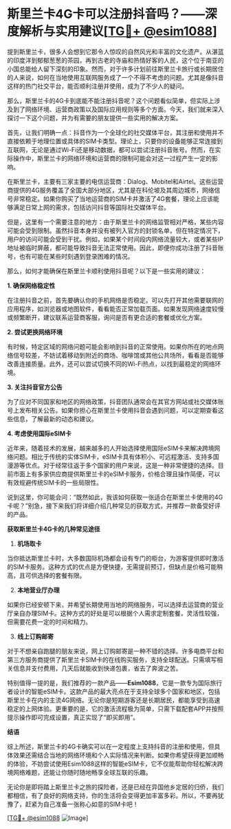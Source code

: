 # 斯里兰卡4G卡可以注册抖音吗？——深度解析与实用建议[[TG💪+ @esim1088](https://t.me/s/esim1088)]

提到斯里兰卡，很多人会想到它那令人惊叹的自然风光和丰富的文化遗产。从湛蓝的印度洋到郁郁葱葱的茶园，再到古老的寺庙和热情好客的人民，这个位于南亚的小国总能给人留下深刻的印象。然而，对于许多计划前往斯里兰卡旅行或长期居住的人来说，如何在当地使用互联网服务成了一个不得不考虑的问题。尤其是像抖音这样的热门社交平台，能否顺利注册并使用，成为了不少人的疑问。

那么，斯里兰卡的4G卡到底能不能注册抖音呢？这个问题看似简单，但实际上涉及到了网络环境、运营商政策以及国际应用规则等多个方面。今天，我们就来深入探讨一下这个问题，并为有需要的朋友提供一些实用的解决方案。

首先，让我们明确一点：抖音作为一个全球化的社交媒体平台，其注册和使用并不直接依赖于地理位置或具体的SIM卡类型。理论上，只要你的设备能够正常连接到互联网，无论是通过Wi-Fi还是移动数据，都可以尝试注册抖音账号。然而，在实际操作中，斯里兰卡的网络环境和运营商的限制可能会对这一过程产生一定的影响。

在斯里兰卡，主要有三家主要的电信运营商：Dialog、Mobitel和Airtel。这些运营商提供的4G服务覆盖了全国大部分地区，尤其是在科伦坡及其周边城市，网络信号非常稳定。如果你购买了当地运营商的SIM卡并激活了4G套餐，理论上应该能够满足日常上网的需求，包括访问抖音等国际社交媒体平台。

但是，这里有一个需要注意的地方：由于斯里兰卡的网络监管相对严格，某些内容可能会受到限制。虽然抖音本身并没有被列入官方的封锁名单，但在特定情况下，用户的访问可能会受到干扰。例如，如果某个时间段内网络流量较大，或者某些IP地址被临时屏蔽，都可能导致抖音无法正常使用。因此，即便你成功注册了抖音账号，也有可能在某些时刻遇到登录困难的情况。

那么，如何才能确保在斯里兰卡顺利使用抖音呢？以下是一些实用的建议：

**1. 确保网络稳定性**

在注册抖音之前，首先要确认你的手机网络是否稳定。可以先打开其他需要联网的应用程序，如浏览器或地图软件，看看能否正常加载页面。如果发现网络速度较慢或频繁断开，建议联系运营商客服，询问是否有更合适的套餐或优化方案。

**2. 尝试更换网络环境**

有时候，特定区域的网络问题可能会影响到抖音的正常使用。如果你所在的地点网络信号较差，不妨试着移动到附近的商场、咖啡馆或其他公共场所，看看是否能够改善连接质量。此外，还可以尝试切换不同的Wi-Fi热点，以找到最稳定的网络环境。

**3. 关注抖音官方公告**

为了应对不同国家和地区的网络政策，抖音团队通常会在其官方网站或社交媒体账号上发布相关公告。如果你担心在斯里兰卡使用抖音会遇到问题，可以定期查看这些信息，了解最新的动态和建议。

**4. 考虑使用国际eSIM卡**

近年来，随着技术的发展，越来越多的人开始选择使用国际eSIM卡来解决跨境网络问题。相比于传统的实体SIM卡，eSIM卡具有体积小、可远程激活、支持多国漫游等优点。对于经常往返于多个国家的用户来说，这是一种非常便捷的选择。目前市面上有多家供应商提供斯里兰卡的eSIM卡服务，价格合理且操作简便，可以有效规避传统SIM卡的一些局限性。

说到这里，你可能会问：“既然如此，我该如何获取一张适合在斯里兰卡使用的4G卡呢？”别急，接下来我们将详细介绍几种常见的获取方式，并推荐一款备受好评的产品。

**获取斯里兰卡4G卡的几种常见途径**

1. **机场取卡**

当你抵达斯里兰卡时，大多数国际机场都会设有专门的柜台，为游客提供即时激活的SIM卡服务。这种方式的优点是方便快捷，无需提前预订，但缺点是价格可能稍高，且可供选择的套餐有限。

2. **本地营业厅办理**

如果你已经安顿下来，并希望长期使用当地的网络服务，可以选择去运营商的营业厅亲自办理SIM卡。这种方式的好处是可以根据个人需求定制套餐，灵活性较强，但需要花费一定的时间和精力。

3. **线上订购邮寄**

对于不想亲自跑腿的朋友来说，网上订购邮寄是一种不错的选择。许多电商平台和第三方服务商提供了斯里兰卡SIM卡的在线购买服务，支持全球配送。只需填写相关信息并支付费用，几天后就能收到快递包裹，省去了奔波之苦。

特别值得一提的是，我们推荐的一款产品——**Esim1088**，它是一款专为国际旅行者设计的智能eSIM卡。这款产品的最大亮点在于支持全球多个国家和地区，包括斯里兰卡在内的主流4G网络。无论你是短期游客还是长期居民，都能享受到高速稳定的上网体验。更重要的是，它的激活流程极为简单，只需下载配套APP并按照提示操作即可完成设置，真正实现了“即买即用”。

**结语**

综上所述，斯里兰卡的4G卡确实可以在一定程度上支持抖音的注册和使用，但具体效果还需结合当地的网络环境和个人实际情况来判断。如果你希望获得更加顺畅的体验，不妨尝试使用Esim1088这样的智能eSIM卡，它不仅能帮助你轻松解决跨境网络难题，还能让你随时随地畅享全球互联的乐趣。

无论你是即将踏上斯里兰卡之旅的探险者，还是已经在异国他乡定居的归侨，我们都相信，有了良好的网络支持，你的生活将会变得更加丰富多彩。所以，不要再犹豫了，赶紧为自己准备一张称心如意的SIM卡吧！

[[TG💪+ @esim1088](https://t.me/s/esim1088) ![Image](https://i.postimg.cc/4NQfJmqS/Snipaste-2025-05-13-00-14-12.png)]